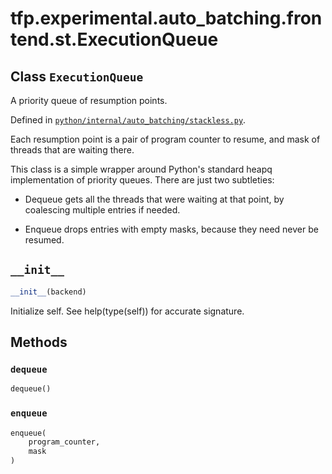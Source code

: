 <div itemscope itemtype="http://developers.google.com/ReferenceObject">
<meta itemprop="name" content="tfp.experimental.auto_batching.frontend.st.ExecutionQueue" />
<meta itemprop="path" content="Stable" />
<meta itemprop="property" content="__init__"/>
<meta itemprop="property" content="dequeue"/>
<meta itemprop="property" content="enqueue"/>
</div>

# tfp.experimental.auto_batching.frontend.st.ExecutionQueue

## Class `ExecutionQueue`

A priority queue of resumption points.





Defined in [`python/internal/auto_batching/stackless.py`](https://github.com/tensorflow/probability/tree/master/tensorflow_probability/python/internal/auto_batching/stackless.py).

<!-- Placeholder for "Used in" -->

Each resumption point is a pair of program counter to resume, and mask of
threads that are waiting there.

This class is a simple wrapper around Python's standard heapq implementation
of priority queues.  There are just two subtleties:

- Dequeue gets all the threads that were waiting at that point, by coalescing
  multiple entries if needed.

- Enqueue drops entries with empty masks, because they need never be resumed.

<h2 id="__init__"><code>__init__</code></h2>

``` python
__init__(backend)
```

Initialize self.  See help(type(self)) for accurate signature.




## Methods

<h3 id="dequeue"><code>dequeue</code></h3>

``` python
dequeue()
```




<h3 id="enqueue"><code>enqueue</code></h3>

``` python
enqueue(
    program_counter,
    mask
)
```






